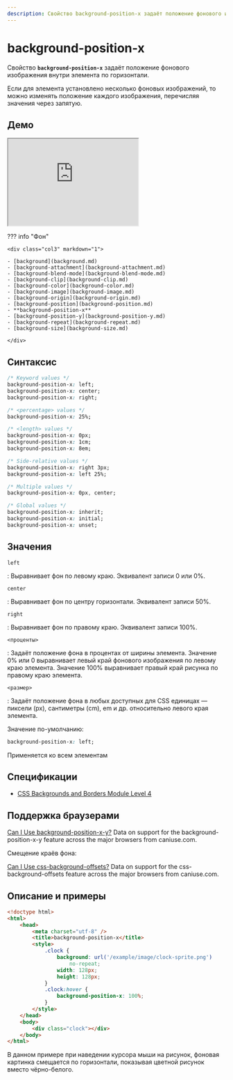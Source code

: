 ```yaml
---
description: Свойство background-position-x задаёт положение фонового изображения внутри элемента по горизонтали
---
```


# background-position-x

Свойство **`background-position-x`** задаёт положение фонового изображения внутри элемента по горизонтали.

Если для элемента установлено несколько фоновых изображений, то можно изменять положение каждого изображения, перечисляя значения через запятую.

## Демо

<iframe class="interactive is-default-height" height="200" src="https://interactive-examples.mdn.mozilla.net/pages/css/background-position-x.html" title="MDN Web Docs Interactive Example" loading="lazy" data-readystate="complete"></iframe>

??? info "Фон"

    <div class="col3" markdown="1">

    - [background](background.md)
    - [background-attachment](background-attachment.md)
    - [background-blend-mode](background-blend-mode.md)
    - [background-clip](background-clip.md)
    - [background-color](background-color.md)
    - [background-image](background-image.md)
    - [background-origin](background-origin.md)
    - [background-position](background-position.md)
    - **background-position-x**
    - [background-position-y](background-position-y.md)
    - [background-repeat](background-repeat.md)
    - [background-size](background-size.md)

    </div>

## Синтаксис

```css
/* Keyword values */
background-position-x: left;
background-position-x: center;
background-position-x: right;

/* <percentage> values */
background-position-x: 25%;

/* <length> values */
background-position-x: 0px;
background-position-x: 1cm;
background-position-x: 8em;

/* Side-relative values */
background-position-x: right 3px;
background-position-x: left 25%;

/* Multiple values */
background-position-x: 0px, center;

/* Global values */
background-position-x: inherit;
background-position-x: initial;
background-position-x: unset;
```

## Значения

`left`

: Выравнивает фон по левому краю. Эквивалент записи 0 или 0%.

`center`

: Выравнивает фон по центру горизонтали. Эквивалент записи 50%.

`right`

: Выравнивает фон по правому краю. Эквивалент записи 100%.

`<проценты>`

: Задаёт положение фона в процентах от ширины элемента. Значение 0% или 0 выравнивает левый край фонового изображения по левому краю элемента. Значение 100% выравнивает правый край рисунка по правому краю элемента.

`<размер>`

: Задаёт положение фона в любых доступных для CSS единицах — пиксели (px), сантиметры (cm), em и др. относительно левого края элемента.

Значение по-умолчанию:

```css
background-position-x: left;
```

Применяется ко всем элементам

## Спецификации

-   [CSS Backgrounds and Borders Module Level 4](https://drafts.csswg.org/css-backgrounds-4/#background-position-longhands)

## Поддержка браузерами

<p class="ciu_embed" data-feature="background-position-x-y" data-periods="future_1,current,past_1,past_2">
  <a href="http://caniuse.com/#feat=background-position-x-y">Can I Use background-position-x-y?</a> Data on support for the background-position-x-y feature across the major browsers from caniuse.com.
</p>

Смещение краёв фона:

<p class="ciu_embed" data-feature="css-background-offsets" data-periods="future_1,current,past_1,past_2">
  <a href="http://caniuse.com/#feat=css-background-offsets">Can I Use css-background-offsets?</a> Data on support for the css-background-offsets feature across the major browsers from caniuse.com.
</p>

## Описание и примеры

```html
<!doctype html>
<html>
    <head>
        <meta charset="utf-8" />
        <title>background-position-x</title>
        <style>
            .clock {
                background: url('/example/image/clock-sprite.png')
                    no-repeat;
                width: 128px;
                height: 128px;
            }
            .clock:hover {
                background-position-x: 100%;
            }
        </style>
    </head>
    <body>
        <div class="clock"></div>
    </body>
</html>
```

В данном примере при наведении курсора мыши на рисунок, фоновая картинка смещается по горизонтали, показывая цветной рисунок вместо чёрно-белого.
